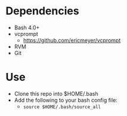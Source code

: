 # Dependencies

 * Bash 4.0+
 * vcprompt
    * https://github.com/ericmeyer/vcprompt
 * RVM
 * Git

# Use

 * Clone this repo into $HOME/.bash
 * Add the following to your bash config file:
    * `source $HOME/.bash/source_all`
